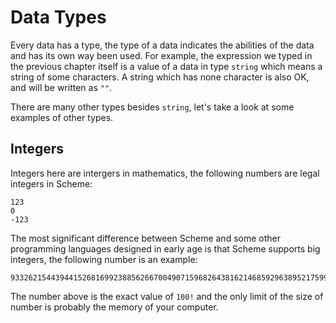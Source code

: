 Data Types
==========

Every data has a type, the type of a data indicates the abilities 
of the data and has its own way been used. For example, the expression
we typed in the previous chapter itself is a value of a data in type `string` which means a string of some characters. 
A string which has none character is also OK, and 
will be written as `""`.

There are many other types besides `string`, let's take a look at some
examples of other types.


Integers
--------

Integers here are intergers in mathematics, 
the following numbers are legal integers in Scheme:
```
123
0
-123
```

The most significant difference between Scheme and 
some other programming languages designed in early age 
is that Scheme supports big integers, the following number is an example:
```
93326215443944152681699238856266700490715968264381621468592963895217599993229915608941463976156518286253697920827223758251185210916864000000000000000000000000
```

The number above is the exact value of `100!` and the only limit of the size
of number is probably the memory of your computer.


